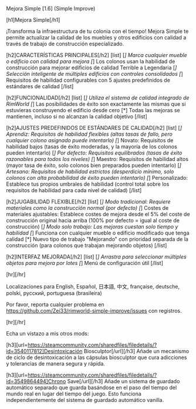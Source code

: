 Mejora Simple [1.6] (Simple Improve)

[h1]Mejora Simple[/h1]

¡Transforma la infraestructura de tu colonia con el tiempo! Mejora Simple te permite actualizar la calidad de los muebles y otros edificios con calidad a través de trabajo de construcción especializado.

[h2]CARACTERÍSTICAS PRINCIPALES[/h2]
[list]
[*] Marca cualquier mueble o edificio con calidad para mejora
[*] Los colonos usan la habilidad de construcción para mejorar edificios de calidad Terrible a Legendaria
[*] Selección inteligente de múltiples edificios con controles consolidados
[*] Requisitos de habilidad configurables con 5 ajustes predefinidos de estándares de calidad
[/list]

[h2]FUNCIONALIDAD[/h2]
[list]
[*] Utiliza el sistema de calidad integrado de RimWorld
[*] Las posibilidades de éxito son exactamente las mismas que si estuvieras construyendo el edificio desde cero
[*] Todas las mejoras se mantienen, incluso si no alcanzan la calidad objetivo
[/list]

[h2]AJUSTES PREDEFINIDOS DE ESTÁNDARES DE CALIDAD[/h2]
[list]
[*] Aprendiz: Requisitos de habilidad flexibles (altas tasas de fallo, pero cualquier colono asignado puede intentarlo)
[*] Novato: Requisitos de habilidad bajos (tasas de éxito moderadas, y la mayoría de los colonos pueden intentarlo)
[*] Por defecto: Requisitos equilibrados (tasas de éxito razonables para todos los niveles)
[*] Maestro: Requisitos de habilidad altos (mayor tasa de éxito, solo colonos bien preparados pueden intentarlo)
[*] Artesano: Requisitos de habilidad estrictos (desperdicio mínimo, solo colonos con alta probabilidad de éxito pueden intentarlo)
[*] Personalizado: Establece tus propios umbrales de habilidad (control total sobre los requisitos de habilidad para cada nivel de calidad)
[/list]

[h2]JUGABILIDAD FLEXIBLE[/h2]
[list]
[*] Modo tradicional: Requiere materiales como la construcción normal (por defecto)
[*] Costes de materiales ajustables: Establece costes de mejora desde el 5% del coste de construcción original hacia arriba (100% por defecto = igual al coste de construcción)
[*] Modo solo trabajo: Las mejoras cuestan solo tiempo y habilidad
[*] Funciona con cualquier mueble o edificio modificado que tenga calidad
[*] Nuevo tipo de trabajo "Mejorando" con prioridad separada de la construcción (para colonos que trabajan mejorando objetos)
[/list]

[h2]INTERFAZ MEJORADA[/h2]
[list]
[*] Arrastra para seleccionar múltiples objetos para mejora por lotes
[*] Menú de configuración útil
[/list]

[hr][/hr] 

Localizaciones para English, Español, 日本語, 中文, française, deutsche, polski, русский, portuguesa (brasileira)

Por favor, reporta cualquier problema en https://github.com/Zei33/rimworld-simple-improve/issues con registros.

[hr][/hr] 

Echa un vistazo a mis otros mods:

[h3][url=https://steamcommunity.com/sharedfiles/filedetails/?id=3540117812]Desintoxicación Biosculptor[/url][/h3]
Añade un mecanismo de ciclo de desintoxicación a las cápsulas biosculptor que cura adicciones y tolerancias de manera segura y rápida.

[h3][url=https://steamcommunity.com/sharedfiles/filedetails/?id=3549864494]Chrono Save[/url][/h3]
Añade un sistema de guardado automático separado que guarda basándose en el paso del tiempo del mundo real en lugar del tiempo del juego. Esto funciona independientemente del sistema de guardado automático vanilla.
